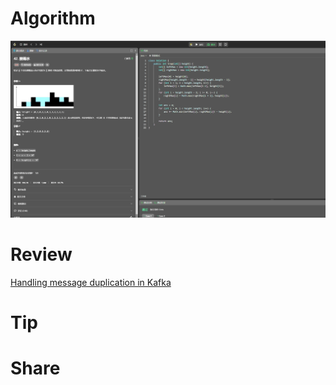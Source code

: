 # Algorithm

![](../../images/temp/zhenran-2024-06-30-lc.png)

# Review

[Handling message duplication in Kafka](https://medium.com/tarkalabs/handling-message-duplication-in-kafka-8f4b9b312f91)

# Tip



# Share
